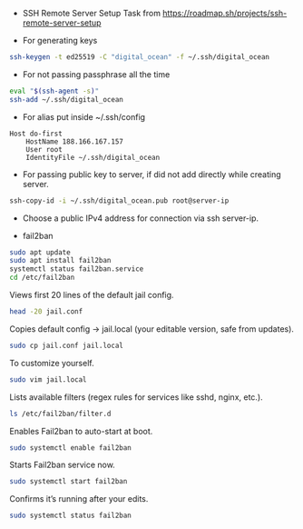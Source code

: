 - SSH Remote Server Setup Task from https://roadmap.sh/projects/ssh-remote-server-setup

- For generating keys
```bash
ssh-keygen -t ed25519 -C "digital_ocean" -f ~/.ssh/digital_ocean
````

* For not passing passphrase all the time

```bash
eval "$(ssh-agent -s)"
ssh-add ~/.ssh/digital_ocean
```

* For alias put inside \~/.ssh/config

```ssh-config
Host do-first
    HostName 188.166.167.157
    User root
    IdentityFile ~/.ssh/digital_ocean
```

* For passing public key to server, if did not add directly while creating server.

```bash
ssh-copy-id -i ~/.ssh/digital_ocean.pub root@server-ip
```

* Choose a public IPv4 address for connection via ssh server-ip.

* fail2ban

```bash
sudo apt update
sudo apt install fail2ban
systemctl status fail2ban.service
cd /etc/fail2ban
```

Views first 20 lines of the default jail config.

```bash
head -20 jail.conf
```

Copies default config → jail.local (your editable version, safe from updates).

```bash
sudo cp jail.conf jail.local
```

To customize yourself.

```bash
sudo vim jail.local
```

Lists available filters (regex rules for services like sshd, nginx, etc.).

```bash
ls /etc/fail2ban/filter.d
```

Enables Fail2ban to auto-start at boot.

```bash
sudo systemctl enable fail2ban
```

Starts Fail2ban service now.

```bash
sudo systemctl start fail2ban
```

Confirms it’s running after your edits.

```bash
sudo systemctl status fail2ban
```